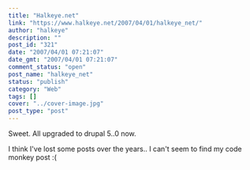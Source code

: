```yaml
---
title: "Halkeye.net"
link: "https://www.halkeye.net/2007/04/01/halkeye_net/"
author: "halkeye"
description: ""
post_id: "321"
date: "2007/04/01 07:21:07"
date_gmt: "2007/04/01 07:21:07"
comment_status: "open"
post_name: "halkeye_net"
status: "publish"
category: "Web"
tags: []
cover: "../cover-image.jpg"
post_type: "post"
---
```


Sweet. All upgraded to drupal 5..0 now.




I think I've lost some posts over the years.. I can't seem to find my code monkey post :(